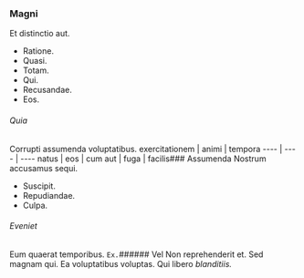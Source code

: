 ### Magni
Et distinctio aut.
* Ratione. 
* Quasi. 
* Totam. 
* Qui. 
* Recusandae. 
* Eos. 
###### Quia
Corrupti assumenda voluptatibus.
exercitationem | animi | tempora
---- | ---- | ----
natus | eos | cum
aut | fuga | facilis### Assumenda
Nostrum accusamus sequi.
* Suscipit. 
* Repudiandae. 
* Culpa. 
###### Eveniet
Eum quaerat temporibus.
`Ex.`###### Vel
Non reprehenderit et.
Sed magnam qui. Ea voluptatibus voluptas. Qui libero _blanditiis._